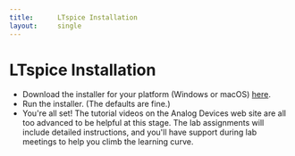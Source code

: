 ```yaml
---
title:      LTspice Installation
layout:     single
---
```

# LTspice Installation
- Download the installer for your platform (Windows or macOS) [here](https://www.analog.com/en/resources/design-tools-and-calculators/ltspice-simulator.html).
- Run the installer. (The defaults are fine.)
- You're all set! The tutorial videos on the Analog Devices web site are all too advanced to be helpful at this stage. The lab assignments will include detailed instructions, and you'll have support during lab meetings to help you climb the learning curve. 
